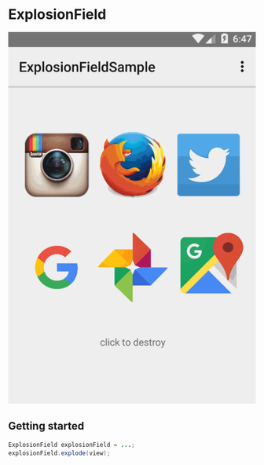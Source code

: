 # ExplosionField


![explosionfield.gif](explosionfield.gif)

## Getting started



```java
ExplosionField explosionField = ...;
explosionField.explode(view);
```

